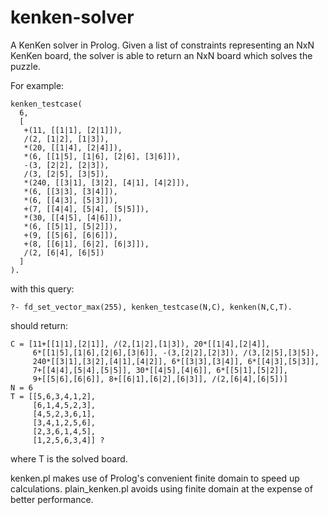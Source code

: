 # kenken-solver

A KenKen solver in Prolog. Given a list of constraints representing an NxN KenKen board, the solver is able to return an NxN board which solves the puzzle. 

For example:

```
kenken_testcase(
  6,
  [
   +(11, [[1|1], [2|1]]),
   /(2, [1|2], [1|3]),
   *(20, [[1|4], [2|4]]),
   *(6, [[1|5], [1|6], [2|6], [3|6]]),
   -(3, [2|2], [2|3]),
   /(3, [2|5], [3|5]),
   *(240, [[3|1], [3|2], [4|1], [4|2]]),
   *(6, [[3|3], [3|4]]),
   *(6, [[4|3], [5|3]]),
   +(7, [[4|4], [5|4], [5|5]]),
   *(30, [[4|5], [4|6]]),
   *(6, [[5|1], [5|2]]),
   +(9, [[5|6], [6|6]]),
   +(8, [[6|1], [6|2], [6|3]]),
   /(2, [6|4], [6|5])
  ]
).
```

with this query:

```
?- fd_set_vector_max(255), kenken_testcase(N,C), kenken(N,C,T).
```

should return: 

```
C = [11+[[1|1],[2|1]], /(2,[1|2],[1|3]), 20*[[1|4],[2|4]],
     6*[[1|5],[1|6],[2|6],[3|6]], -(3,[2|2],[2|3]), /(3,[2|5],[3|5]),
     240*[[3|1],[3|2],[4|1],[4|2]], 6*[[3|3],[3|4]], 6*[[4|3],[5|3]],
     7+[[4|4],[5|4],[5|5]], 30*[[4|5],[4|6]], 6*[[5|1],[5|2]],
     9+[[5|6],[6|6]], 8+[[6|1],[6|2],[6|3]], /(2,[6|4],[6|5])]
N = 6
T = [[5,6,3,4,1,2],
     [6,1,4,5,2,3],
     [4,5,2,3,6,1],
     [3,4,1,2,5,6],
     [2,3,6,1,4,5],
     [1,2,5,6,3,4]] ?
```

where T is the solved board. 

kenken.pl makes use of Prolog's convenient finite domain to speed up calculations. plain_kenken.pl avoids using finite domain at the expense of better performance.